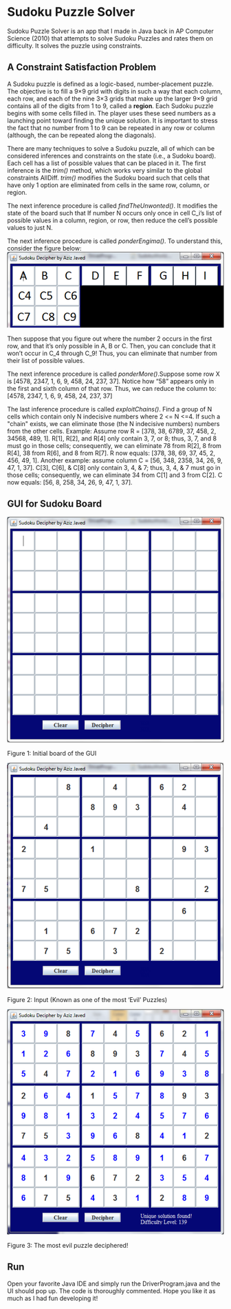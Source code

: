 # Sudoku Puzzle Solver
Sudoku Puzzle Solver is an app that I made in Java back in AP Computer Science (2010) that attempts to solve Sudoku Puzzles and rates them on difficulty. It solves the puzzle using constraints.

## A Constraint Satisfaction Problem
A Sudoku puzzle is defined as a logic-based, number-placement puzzle. The objective is to fill a 9×9 grid with digits in such a way that each column, each row, and each of the nine 3×3 grids that make up the larger 9×9 grid contains all of the digits from 1 to 9, called a **region**. Each Sudoku puzzle begins with some cells filled in. The player uses these seed numbers as a launching point toward finding the unique solution. It is important to stress the fact that no number from 1 to 9 can be repeated in any row or column (although, the can be repeated along the diagonals). 

There are many techniques to solve a Sudoku puzzle, all of which can be considered inferences and constraints on the state (i.e., a Sudoku board). Each cell has a list of possible values that can be placed in it. The first inference is the *trim()* method, which works very similar to the global constraints AllDiff. *trim()* modifies the Sudoku board such that cells that have only 1 option are eliminated from cells in the same row, column, or region. 

The next inference procedure is called *findTheUnwonted()*. It modifies the state of the board such that If number N occurs only once in cell C_i’s list of possible values in a column, region, or row, then reduce the cell’s possible values to just N.

The next inference procedure is called *ponderEngima()*. To understand this, consider the figure below:
![](/readme-pics/ponderEngimaExplanation.png)

Then suppose that you figure out where the number 2 occurs in the first row, and that it’s only possible in A, B or C. Then, you can conclude that it won’t occur in C_4 through C_9! Thus, you can eliminate that number from their list of possible values. 

The next inference procedure is called *ponderMore()*.Suppose some row X is [4578, 2347, 1, 6, 9, 458, 24, 237, 37]. Notice how “58” appears only in the first and sixth column of that row. Thus, we can reduce the column to: [4578, 2347, 1, 6, 9, 458, 24, 237, 37]

The last inference procedure is called *exploitChains()*. Find a group of N cells which contain only N indecisive numbers where 2 <= N <=4. If such a "chain"	exists, we can eliminate those (the N indecisive numbers) numbers from the other cells. Example: Assume row R = [378, 38, 6789, 37, 458, 2, 34568, 489, 1]. R[1], R[2], and R[4] only contain 3, 7, or 8; thus, 3, 7, and 8 must go in those cells; consequently, we can eliminate 78 from R[2], 8 from R[4], 38 from R[6], and 8 from R[7]. R now equals: [378, 38, 69, 37, 45, 2, 456, 49, 1]. 
Another example: assume column C = [56, 348, 2358, 34, 26, 9, 47, 1, 37]. C[3], C[6], & C[8] only contain 3, 4, & 7; thus, 3, 4, & 7 must go in those cells; consequently, we can eliminate 34 from C[1] and 3 from C[2]. C now equals: [56, 8, 258, 34, 26, 9, 47, 1, 37].

## GUI for Sudoku Board
![](/readme-pics/initial.png)

Figure 1: Initial board of the GUI

![](/readme-pics/evil-puzzle-initial.png)

Figure 2: Input (Known as one of the most ‘Evil’ Puzzles)

![](/readme-pics/evil-puzzle-solved.png)

Figure 3: The most evil puzzle deciphered!

## Run
Open your favorite Java IDE and simply run the DriverProgram.java and the UI should pop up. The code is thoroughly commented. Hope you like it as much as I had fun developing it!
